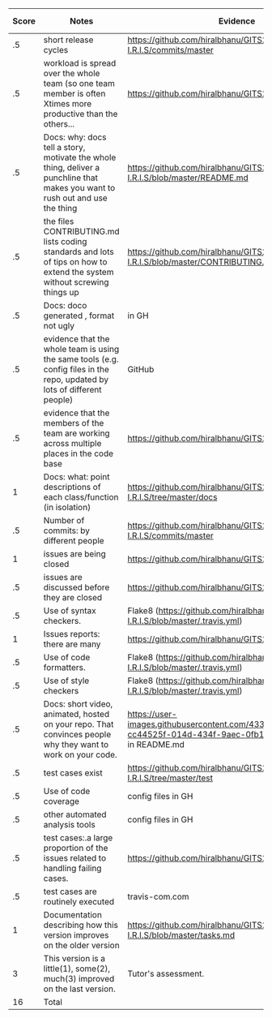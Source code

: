 |Score|Notes| Evidence| Self-Assessment
|-|-----|---------|-------|
|.5| short release cycles|https://github.com/hiralbhanu/GITS2.1-I.R.I.S/commits/master|3|
|.5| workload is spread over the whole team (so one team member is often Xtimes more productive than the others...|https://github.com/hiralbhanu/GITS2.1-I.R.I.S/issues |3|
|.5|Docs: why: docs tell a story, motivate the whole thing, deliver a punchline that makes you want to rush out and use the thing |https://github.com/hiralbhanu/GITS2.1-I.R.I.S/blob/master/README.md |3|
|.5|the files CONTRIBUTING.md lists coding standards and lots of tips on how to extend the system without screwing things up |https://github.com/hiralbhanu/GITS2.1-I.R.I.S/blob/master/CONTRIBUTING.md |3|
|.5|Docs: doco generated , format not ugly  | in GH| 3|
|.5|evidence that the whole team is using the same tools (e.g. config files in the repo, updated by lots of different people) | GitHub |3|
|.5|evidence that the members of the team are working across multiple places in the code base | https://github.com/hiralbhanu/GITS2.1-I.R.I.S/issues|3|
|1|Docs: what: point descriptions of each class/function (in isolation)  | https://github.com/hiralbhanu/GITS2.1-I.R.I.S/tree/master/docs|3|
|.5|Number of commits: by different people  | https://github.com/hiralbhanu/GITS2.1-I.R.I.S/commits/master| 3|
|1|issues are being closed | https://github.com/hiralbhanu/GITS2.1-I.R.I.S/issues|3|
|.5|issues are discussed before they are closed |https://github.com/hiralbhanu/GITS2.1-I.R.I.S/issues|3|
|.5|Use of syntax checkers. | Flake8 (https://github.com/hiralbhanu/GITS2.1-I.R.I.S/blob/master/.travis.yml)| 3|
|1|Issues reports: there are many  |https://github.com/hiralbhanu/GITS2.1-I.R.I.S/issues|3|
|.5|Use of code formatters. |Flake8 (https://github.com/hiralbhanu/GITS2.1-I.R.I.S/blob/master/.travis.yml)|3|
|.5|Use of style checkers | Flake8 (https://github.com/hiralbhanu/GITS2.1-I.R.I.S/blob/master/.travis.yml)|3|
|.5|Docs: short video, animated, hosted on your repo. That convinces people why they want to work on your code. |https://user-images.githubusercontent.com/43321682/140435660-cc44525f-014d-434f-9aec-0fb14e30473f.mp4 link in README.md |3|
|.5|test cases exist  |https://github.com/hiralbhanu/GITS2.1-I.R.I.S/tree/master/test|3|
|.5|Use of code coverage  | config files in GH|
|.5|other automated analysis tools  | config files in GH|1|
|.5|test cases:.a large proportion of the issues related to handling failing cases. |https://github.com/hiralbhanu/GITS2.1-I.R.I.S/issues/7|3|
|.5|test cases are routinely executed | travis-com.com |3|
|1|Documentation describing how this version improves on the older version| https://github.com/hiralbhanu/GITS2.1-I.R.I.S/blob/master/tasks.md | 3|
|3|This version is a little(1), some(2), much(3) improved on the last version.|Tutor's assessment.| 
|16| Total|
